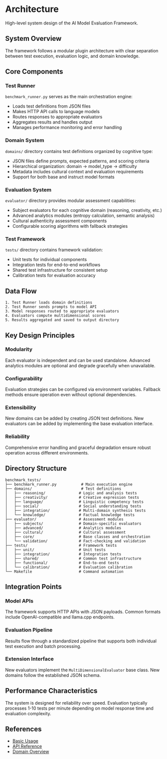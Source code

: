 # Architecture

High-level system design of the AI Model Evaluation Framework.

## System Overview

The framework follows a modular plugin architecture with clear separation between test execution, evaluation logic, and domain knowledge.

## Core Components

### Test Runner
`benchmark_runner.py` serves as the main orchestration engine:

- Loads test definitions from JSON files
- Makes HTTP API calls to language models  
- Routes responses to appropriate evaluators
- Aggregates results and handles output
- Manages performance monitoring and error handling

### Domain System
`domains/` directory contains test definitions organized by cognitive type:

- JSON files define prompts, expected patterns, and scoring criteria
- Hierarchical organization: domain → model_type → difficulty
- Metadata includes cultural context and evaluation requirements
- Support for both base and instruct model formats

### Evaluation System
`evaluator/` directory provides modular assessment capabilities:

- Subject evaluators for each cognitive domain (reasoning, creativity, etc.)
- Advanced analytics modules (entropy calculation, semantic analysis)
- Cultural authenticity assessment components
- Configurable scoring algorithms with fallback strategies

### Test Framework
`tests/` directory contains framework validation:

- Unit tests for individual components
- Integration tests for end-to-end workflows  
- Shared test infrastructure for consistent setup
- Calibration tests for evaluation accuracy

## Data Flow

```
1. Test Runner loads domain definitions
2. Test Runner sends prompts to model API
3. Model responses routed to appropriate evaluators  
4. Evaluators compute multidimensional scores
5. Results aggregated and saved to output directory
```

## Key Design Principles

### Modularity
Each evaluator is independent and can be used standalone. Advanced analytics modules are optional and degrade gracefully when unavailable.

### Configurability  
Evaluation strategies can be configured via environment variables. Fallback methods ensure operation even without optional dependencies.

### Extensibility
New domains can be added by creating JSON test definitions. New evaluators can be added by implementing the base evaluation interface.

### Reliability
Comprehensive error handling and graceful degradation ensure robust operation across different environments.

## Directory Structure

```
benchmark_tests/
├── benchmark_runner.py           # Main execution engine
├── domains/                      # Test definitions
│   ├── reasoning/               # Logic and analysis tests
│   ├── creativity/              # Creative expression tests  
│   ├── language/                # Linguistic competency tests
│   ├── social/                  # Social understanding tests
│   ├── integration/             # Multi-domain synthesis tests
│   └── knowledge/               # Factual knowledge tests
├── evaluator/                   # Assessment modules
│   ├── subjects/                # Domain-specific evaluators
│   ├── advanced/                # Analytics modules
│   ├── cultural/                # Cultural assessment
│   ├── core/                    # Base classes and orchestration
│   └── validation/              # Fact-checking and validation
├── tests/                       # Framework tests
│   ├── unit/                    # Unit tests
│   ├── integration/             # Integration tests
│   ├── shared/                  # Common test infrastructure
│   ├── functional/              # End-to-end tests
│   └── calibration/             # Evaluation calibration
└── Makefile                     # Command automation
```

## Integration Points

### Model APIs
The framework supports HTTP APIs with JSON payloads. Common formats include OpenAI-compatible and llama.cpp endpoints.

### Evaluation Pipeline
Results flow through a standardized pipeline that supports both individual test execution and batch processing.

### Extension Interface
New evaluators implement the `MultiDimensionalEvaluator` base class. New domains follow the established JSON schema.

## Performance Characteristics

The system is designed for reliability over speed. Evaluation typically processes 1-10 tests per minute depending on model response time and evaluation complexity.

## References

- [Basic Usage](./basic-usage.md)
- [API Reference](./api-reference.md)
- [Domain Overview](../domains/overview.md)